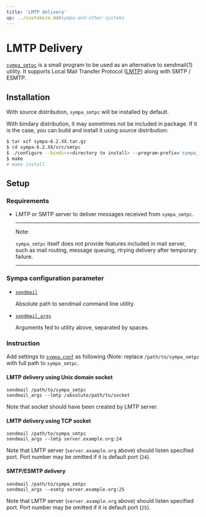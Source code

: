 ```yaml
---
title: 'LMTP delivery'
up: ../customize.md#sympa-and-other-systems
---
```


LMTP Delivery
=============

[``sympa_smtpc``](../man/sympa_smtpc.1.md) is a small program to be used as
an alternative to sendmail(1) utility.  It supports
Local Mail Transfer Protocol ([LMTP](https://tools.ietf.org/html/rfc2033))
along with SMTP / ESMTP.

Installation
------------

With source distribution, ``sympa_smtpc`` will be installed by default.

With bindary distribution, it may sometimes not be included in package.
If it is the case, you can build and install it using source distribution:

``` bash
$ tar xzf sympa-6.2.XX.tar.gz
$ cd sympa-6.2.XX/src/smtpc
$ ./configure --bindir=<directory to install> --program-prefix='sympa_'
$ make
# make install
```

Setup
-----

### Requirements

  * LMTP or SMTP server to deliver messages received from ``sympa_smtpc``.

    ----
    Note:

    ``sympa_smtpc`` itself does not provide features included in mail server,
    such as mail routing, message queuing, rtrying delivery after temporary
    failure.

    ----

### Sympa configuration parameter

  * [``sendmail``](../man/sympa.conf.5.md#sendmail)

    Absolute path to sendmail command line utility. 

  * [``sendmail_args``](../man/sympa.conf.5.md#sendmail_args)

    Arguments fed to utility above, separated by spaces.

### Instruction

Add settings to [``sympa.conf``](../layout.md#config) as following (Note:
replace ``/path/to/sympa_smtpc`` with full path to ``sympa_smtpc``.

#### LMTP delivery using Unix domain socket

```
sendmail /path/to/sympa_smtpc
sendmail_args --lmtp /absolute/path/to/socket
```

Note that socket should have been created by LMTP server.

#### LMTP delivery using TCP socket

```
sendmail /path/to/sympa_smtpc
sendmail_args --lmtp server.example.org:24
```

Note that LMTP server (``server.example.org`` above) should listen specified
port. Port number may be omitted if it is default port (``24``).

#### SMTP/ESMTP delivery

```
sendmail /path/to/sympa_smtpc
sendmail_args --esmtp server.example.org:25
```

Note that LMTP server (``server.example.org`` above) should listen specified
port. Port number may be omitted if it is default port (``25``).
